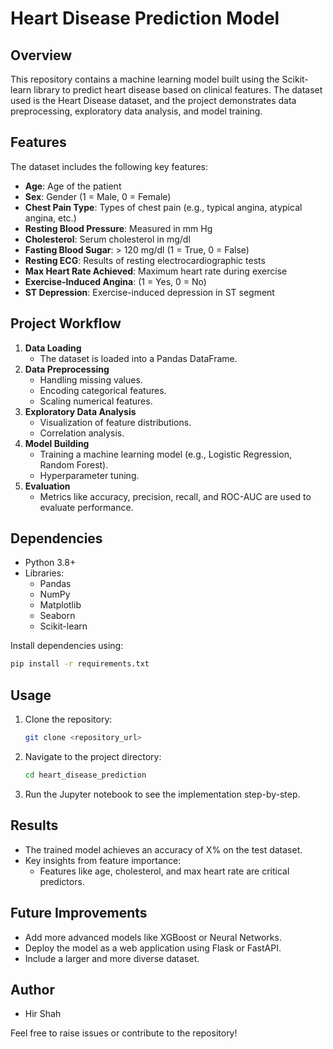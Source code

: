 # Heart Disease Prediction Model

## Overview
This repository contains a machine learning model built using the Scikit-learn library to predict heart disease based on clinical features. The dataset used is the Heart Disease dataset, and the project demonstrates data preprocessing, exploratory data analysis, and model training.

## Features
The dataset includes the following key features:
- **Age**: Age of the patient
- **Sex**: Gender (1 = Male, 0 = Female)
- **Chest Pain Type**: Types of chest pain (e.g., typical angina, atypical angina, etc.)
- **Resting Blood Pressure**: Measured in mm Hg
- **Cholesterol**: Serum cholesterol in mg/dl
- **Fasting Blood Sugar**: > 120 mg/dl (1 = True, 0 = False)
- **Resting ECG**: Results of resting electrocardiographic tests
- **Max Heart Rate Achieved**: Maximum heart rate during exercise
- **Exercise-Induced Angina**: (1 = Yes, 0 = No)
- **ST Depression**: Exercise-induced depression in ST segment

## Project Workflow
1. **Data Loading**
   - The dataset is loaded into a Pandas DataFrame.
2. **Data Preprocessing**
   - Handling missing values.
   - Encoding categorical features.
   - Scaling numerical features.
3. **Exploratory Data Analysis**
   - Visualization of feature distributions.
   - Correlation analysis.
4. **Model Building**
   - Training a machine learning model (e.g., Logistic Regression, Random Forest).
   - Hyperparameter tuning.
5. **Evaluation**
   - Metrics like accuracy, precision, recall, and ROC-AUC are used to evaluate performance.

## Dependencies
- Python 3.8+
- Libraries:
  - Pandas
  - NumPy
  - Matplotlib
  - Seaborn
  - Scikit-learn

Install dependencies using:
```bash
pip install -r requirements.txt
```

## Usage
1. Clone the repository:
   ```bash
   git clone <repository_url>
   ```
2. Navigate to the project directory:
   ```bash
   cd heart_disease_prediction
   ```
3. Run the Jupyter notebook to see the implementation step-by-step.

## Results
- The trained model achieves an accuracy of X% on the test dataset.
- Key insights from feature importance:
  - Features like age, cholesterol, and max heart rate are critical predictors.

## Future Improvements
- Add more advanced models like XGBoost or Neural Networks.
- Deploy the model as a web application using Flask or FastAPI.
- Include a larger and more diverse dataset.

## Author
- Hir Shah

Feel free to raise issues or contribute to the repository!
